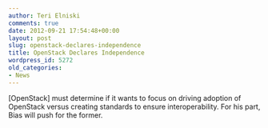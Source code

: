 ```yaml
---
author: Teri Elniski
comments: true
date: 2012-09-21 17:54:48+00:00
layout: post
slug: openstack-declares-independence
title: OpenStack Declares Independence
wordpress_id: 5272
old_categories:
- News
---
```


[OpenStack] must determine if it wants to focus on driving adoption of OpenStack versus creating standards to ensure interoperability. For his part, Bias will push for the former.
